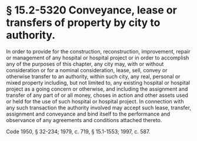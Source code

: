 # § 15.2-5320 Conveyance, lease or transfers of property by city to authority.

<p>In order to provide for the construction, reconstruction, improvement, repair or management of any hospital or hospital project or in order to accomplish any of the purposes of this chapter, any city may, with or without consideration or for a nominal consideration, lease, sell, convey or otherwise transfer to an authority, within such city, any real, personal or mixed property including, but not limited to, any existing hospital or hospital project as a going concern or otherwise, and including the assignment and transfer of any part of or all money, choses in action and other assets used or held for the use of such hospital or hospital project. In connection with any such transaction the authority involved may accept such lease, transfer, assignment and conveyance and bind itself to the performance and observance of any agreements and conditions attached thereto.</p><p>Code 1950, § 32-234; 1979, c. 719, § 15.1-1553; 1997, c. 587.</p>